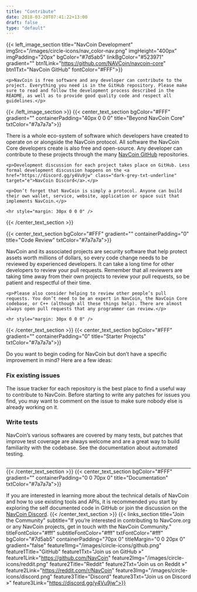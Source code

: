 ```yaml
---
title: "Contribute"
date: 2018-03-20T07:41:22+13:00
draft: false
type: "default"
---
```

{{< left_image_section
    title="NavCoin Development"
    imgSrc="/images/circle-icons/nav_color-nav.png"
    imgHeight="400px"
    imgPadding="20px"
    bgColor="#7d5ab5"
    linkBgColor="#523971"
    gradient=""
    btn1Link="https://github.com/NAVCoin/navcoin-core"
    btn1Txt="NavCoin GitHub"
    fontColor="#FFF">}}

    <p>NavCoin is free software and any developer can contribute to the project. Everything you need is in the GitHub repository. Please make sure to read and follow the development process described in the README, as well as to provide good quality code and respect all guidelines.</p>
{{< /left_image_section >}}
{{< center_text_section
    bgColor="#FFF"
    gradient=""
    containerPadding="40px 0 0 0"
    title="Beyond NavCoin Core"
    txtColor="#7a7a7a">}}
    <p>There is a whole eco-system of software which developers have created to operate on or alongside the NavCoin protocol. All software the NavCoin Core developers create is also free and open-source. Any developer can contribute to these projects through the many <a href="https://github.com/NAVCoin" class="dark-grey-txt-underline" target="e">NavCoin GitHub</a> repositories.</p>

    <p>Development discussion for each project takes place on GitHub. Less formal development discussion happens on the <a href="https://discord.gg/y4Vu9jw" class="dark-grey-txt-underline" target="e">NavCoin Discord</a>.</p>

    <p>Don’t forget that NavCoin is simply a protocol. Anyone can build their own wallet, service, website, application or space suit that implements NavCoin.</p>

    <hr style="margin: 30px 0 0 0" />
{{< /center_text_section >}}

{{< center_text_section
    bgColor="#FFF"
    gradient=""
    containerPadding="0"
    title="Code Review"
    txtColor="#7a7a7a">}}
    <p>NavCoin and its associated projects are security software that help protect assets worth millions of dollars, so every code change needs to be reviewed by experienced developers. It can take a long time for other developers to review your pull requests. Remember that all reviewers are taking time away from their own projects to review your pull requests, so be patient and respectful of their time.</p>

    <p>Please also consider helping to review other people’s pull requests. You don’t need to be an expert in NavCoin, the NavCoin Core codebase, or C++ (although all these things help). There are almost always open pull requests that any programmer can review.</p>

    <hr style="margin: 30px 0 0 0" />
{{< /center_text_section >}}
{{< center_text_section
    bgColor="#FFF"
    gradient=""
    containerPadding="0"
    title="Starter Projects"
    txtColor="#7a7a7a">}}
    <p>Do you want to begin coding for NavCoin but don’t have a specific improvement in mind? Here are a few ideas:</p>
    <h3>Fix existing issues</h3>
    <p>The issue tracker for each repository is the best place to find a useful way to contribute to NavCoin. Before starting to write any patches for issues you find, you may want to comment on the issue to make sure nobody else is already working on it.</p>
    <h3>Write tests</h3>
    <p>NavCoin’s various softwares are covered by many tests, but patches that improve test coverage are always welcome and are a great way to build familiarity with the codebase. See the documentation about automated testing.</p>
    <hr style="margin: 30px 0 0 0" />
    {{< /center_text_section >}}
{{< center_text_section
    bgColor="#FFF"
    gradient=""
    containerPadding="0 0 70px 0"
    title="Documentation"
    txtColor="#7a7a7a">}}
    <p>If you are interested in learning more about the technical details of NavCoin and how to use existing tools and APIs, it is recommended you start by exploring the self documented code in GitHub or join the discussion on the <a href="https://discord.gg/y4Vu9jw" target="e" class="dark-grey-txt-underline">NavCoin Discord</a>.
{{< /center_text_section >}}
{{< links_section
    title="Join the Community"
    subtitle="If you’re interested in contributing to NavCore.org or any NavCoin projects, get in touch with the NavCoin Community."
    titleFontColor="#fff"
    subtitleFontColor="#fff"
    txtFontColor="#fff"
    bgColor="#7d5ab5"
    containerPadding="70px 0"
    titleMargin="0 0 20px 0"
    gradient="false"
    feature1Img="/images/circle-icons/github.png"
    feature1Title="GitHub"
    feature1Txt="Join us on GitHub »"
    feature1Link="https://github.com/NavCoin"
    feature2Img="/images/circle-icons/reddit.png"
    feature2Title="Reddit"
    feature2Txt="Join us on Reddit »"
    feature2Link="https://reddit.com/r/NavCoin"
    feature3Img="/images/circle-icons/discord.png"
    feature3Title="Discord"
    feature3Txt="Join us on Discord »"
    feature3Link="https://discord.gg/y4Vu9jw">}}
